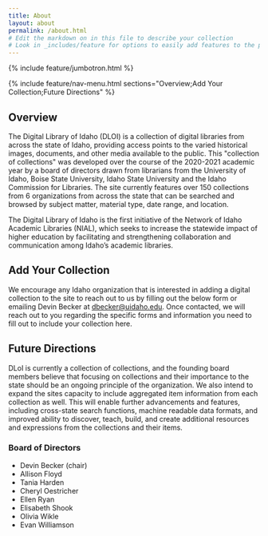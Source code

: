 ```yaml
---
title: About
layout: about
permalink: /about.html
# Edit the markdown on in this file to describe your collection
# Look in _includes/feature for options to easily add features to the page
---
```


{% include feature/jumbotron.html %} 

{% include feature/nav-menu.html sections="Overview;Add Your Collection;Future Directions" %}

## Overview

The Digital Library of Idaho (DLOI) is a collection of digital libraries from across the state of Idaho, providing access points to the varied historical images, documents, and other media available to the public. This "collection of collections" was developed over the course of the 2020-2021 academic year by a board of directors drawn from librarians from the University of Idaho, Boise State University, Idaho State University and the Idaho Commission for Libraries. The site currently features over 150 collections from 6 organizations from across the state that can be searched and browsed by subject matter, material type, date range, and location. 

The Digital Library of Idaho is the first initiative of the Network of Idaho Academic Libraries (NIAL), which seeks to increase the statewide impact of higher education by facilitating and strengthening collaboration and communication among Idaho’s academic libraries.

## Add Your Collection

We encourage any Idaho organization that is interested in adding a digital collection to the site to reach out to us by filling out the below form or emailing Devin Becker at dbecker@uidaho.edu. Once contacted, we will reach out to you regarding the specific forms and information you need to fill out to include your collection here.

## Future Directions

DLoI is currently a collection of collections, and the founding board members believe that focusing on collections and their importance to the state should be an ongoing principle of the organization. We also intend to expand the sites capacity to include aggregated item information from each collection as well. This will enable further advancements and features, including cross-state search functions, machine readable data formats, and improved ability to discover, teach, build, and create additional resources and expressions from the collections and their items. 

### Board of Directors 

- Devin Becker (chair)
- Allison Floyd
- Tania Harden
- Cheryl Oestricher
- Ellen Ryan
- Elisabeth Shook
- Olivia Wikle
- Evan Williamson
